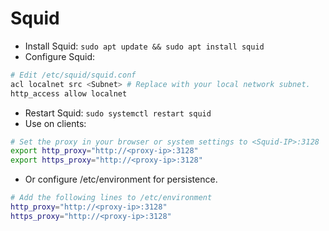 # Squid

- Install Squid: `sudo apt update && sudo apt install squid`
- Configure Squid:

```bash
# Edit /etc/squid/squid.conf
acl localnet src <Subnet> # Replace with your local network subnet.
http_access allow localnet
```

- Restart Squid: `sudo systemctl restart squid`
- Use on clients:

```bash
# Set the proxy in your browser or system settings to <Squid-IP>:3128
export http_proxy="http://<proxy-ip>:3128"
export https_proxy="http://<proxy-ip>:3128"
```

- Or configure /etc/environment for persistence.

```bash
# Add the following lines to /etc/environment
http_proxy="http://<proxy-ip>:3128"
https_proxy="http://<proxy-ip>:3128"
```
